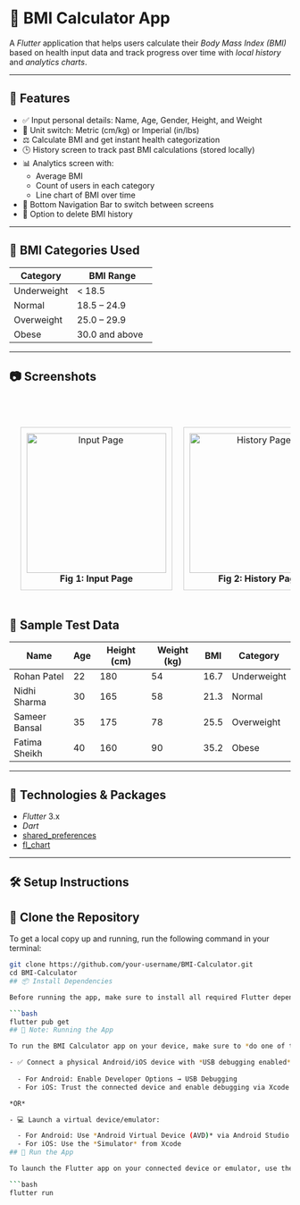 # 🧮 BMI Calculator App

A *Flutter* application that helps users calculate their *Body Mass Index (BMI)* based on health input data and track progress over time with *local history* and *analytics charts*.

---

## 📲 Features

- ✅ Input personal details: Name, Age, Gender, Height, and Weight
- 🔁 Unit switch: Metric (cm/kg) or Imperial (in/lbs)
- ⚖ Calculate BMI and get instant health categorization
- 🕒 History screen to track past BMI calculations (stored locally)
- 📊 Analytics screen with:
  - Average BMI
  - Count of users in each category
  - Line chart of BMI over time
- 🧭 Bottom Navigation Bar to switch between screens
- 🧹 Option to delete BMI history

---

## 🏥 BMI Categories Used

| Category      | BMI Range       |
|---------------|-----------------|
| Underweight   | < 18.5          |
| Normal        | 18.5 – 24.9     |
| Overweight    | 25.0 – 29.9     |
| Obese         | 30.0 and above  |

---

## 📷 Screenshots

<div align="center">
  <table style="border-collapse: separate; border-spacing: 20px;">
    <tr>
      <td style="text-align: center; border: 1px solid #ccc; padding: 10px;">
        <img src="https://github.com/user-attachments/assets/502c4b34-d8c6-4d02-ab73-9abeda0e0d07" alt="Input Page" width="250"/><br/>
        <strong>Fig 1: Input Page</strong>
      </td>
      <td style="text-align: center; border: 1px solid #ccc; padding: 10px;">
        <img src="https://github.com/user-attachments/assets/4b1ab6db-287a-4994-ad8f-db8e0aab3a90" alt="History Page" width="250"/><br/>
        <strong>Fig 2: History Page</strong>
      </td>
      <td style="text-align: center; border: 1px solid #ccc; padding: 10px;">
        <img src="https://github.com/user-attachments/assets/0227bdd3-5c84-4334-9025-e00f13f8026e" alt="Analytics Page" width="250"/><br/>
        <strong>Fig 3: Analytics Page</strong>
      </td>
    </tr>
  </table>
</div>


## 🧪 Sample Test Data

| Name            | Age | Height (cm) | Weight (kg) | BMI   | Category    |
|-----------------|-----|-------------|-------------|-------|-------------|
| Rohan Patel     | 22  | 180         | 54          | 16.7  | Underweight |
| Nidhi Sharma    | 30  | 165         | 58          | 21.3  | Normal      |
| Sameer Bansal   | 35  | 175         | 78          | 25.5  | Overweight  |
| Fatima Sheikh   | 40  | 160         | 90          | 35.2  | Obese       |

---

## 🧰 Technologies & Packages

- *Flutter* 3.x
- *Dart*
- [shared_preferences](https://pub.dev/packages/shared_preferences)
- [fl_chart](https://pub.dev/packages/fl_chart)

---

## 🛠 Setup Instructions
## 🔁 Clone the Repository

To get a local copy up and running, run the following command in your terminal:

```bash
git clone https://github.com/your-username/BMI-Calculator.git
cd BMI-Calculator
## 📦 Install Dependencies

Before running the app, make sure to install all required Flutter dependencies:

```bash
flutter pub get
## 📱 Note: Running the App

To run the BMI Calculator app on your device, make sure to *do one of the following*:

- ✅ Connect a physical Android/iOS device with *USB debugging enabled*
  
  - For Android: Enable Developer Options → USB Debugging
  - For iOS: Trust the connected device and enable debugging via Xcode 

*OR*

- 💻 Launch a virtual device/emulator:

  - For Android: Use *Android Virtual Device (AVD)* via Android Studio
  - For iOS: Use the *Simulator* from Xcode
## 🚀 Run the App

To launch the Flutter app on your connected device or emulator, use the following command:

```bash
flutter run
